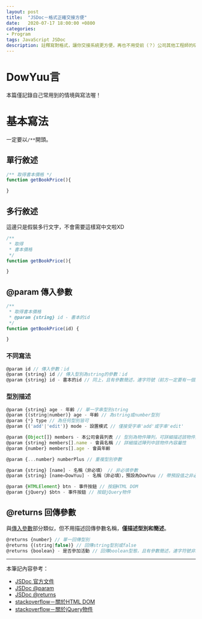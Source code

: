 ```yaml
---
layout: post
title:  "JSDoc－格式正確交接方便"
date:   2020-07-17 18:00:00 +0800
categories:
- Program
tags: JavaScript JSDoc
description: 註釋寫對格式，讓你交接系統更方便，再也不用受前（？）公司其他工程師的叨擾！
---
```


# DowYuu言

本篇僅記錄自己常用到的情境與寫法喔！

# 基本寫法

一定要以`/**`開頭。

## 單行敘述

```js
/** 取得書本價格 */
function getBookPrice(){

}
```

## 多行敘述

這邊只是假裝多行文字，不會需要這樣寫中文啦XD

```js
/**
 * 取得
 * 書本價格
 */
function getBookPrice(){

}
```

## @param 傳入參數

```js
/**
 * 取得書本價格
 * @param {string} id - 書本的id
 */
function getBookPrice(id) {

}
```

### 不同寫法

```js
@param id // 傳入參數：id
@param {string} id // 傳入型別為string的參數：id
@param {string} id - 書本的id // 同上，且有參數簡述，連字符號（前方一定要有一個空格）非必加但加了會使其更易讀
```

### 型別描述

```js
@param {string} age - 年齡 // 單一字串型別string
@param {(string|number)} age - 年齡 // 為string或number型別
@param {*} type // 為任何型別皆可
@param {('add'|'edit')} mode - 設置模式 // 僅接受字串'add'或字串'edit'

@param {Object[]} members - 本公司會員列表 // 型別為物件陣列，可詳細描述該物件之內容屬性
@param {string} members[].name - 會員名稱 // 詳細描述陣列中該物件內容屬性
@param {number} members[].age - 會員年齡

@param {...number} numberPlus // 重複型別參數

@param {string} [name] - 名稱（非必填） // 非必填參數
@param {string} [name=DowYuu] - 名稱（非必填），預設為DowYuu // 帶預設值之非必填參數

@param {HTMLElement} btn - 事件按鈕 // 按鈕HTML DOM
@param {jQuery} $btn - 事件按鈕 // 按鈕jQuery物件
```

## @returns 回傳參數

與[傳入參數](#param-傳入參數)部分類似，但不用描述回傳參數名稱，**僅描述型別和簡述**。

```js
@returns {number} // 單一回傳型別
@returns {(string|false)} // 回傳string型別或false
@returns {boolean} - 是否參加活動 // 回傳boolean型態，且有參數簡述，連字符號非必加
 ```

 ---

 本筆記內容參考：

 * [JSDoc 官方文件](https://jsdoc.app/index.html)
 * [JSDoc @param](https://jsdoc.app/tags-param.html)
 * [JSDoc @returns](https://jsdoc.app/tags-returns.html)
 * [stackoverflow－關於HTML DOM](https://stackoverflow.com/questions/21489044/how-can-i-mark-a-parameter-as-containing-a-dom-node-in-jsdoc)
 * [stackoverflow－關於jQuery物件](https://stackoverflow.com/questions/13610979/how-can-i-get-jsdoc-to-mark-my-param-as-a-jquery-object)
